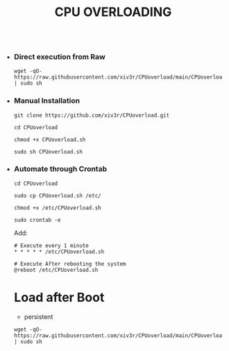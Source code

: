 # <h1 align="center"> CPU OVERLOADING
<br><br>



- ### Direct execution from Raw

      wget -qO- https://raw.githubusercontent.com/xiv3r/CPUoverload/main/CPUoverload.sh | sudo sh


- ### Manual Installation

      git clone https://github.com/xiv3r/CPUoverload.git

      cd CPUoverload

      chmod +x CPUoverload.sh
   
      sudo sh CPUoverload.sh


- ### Automate through Crontab

      cd CPUoverload
  
      sudo cp CPUoverload.sh /etc/

      chmod +x /etc/CPUoverload.sh

      sudo crontab -e

  Add:
  
      # Execute every 1 minute
      * * * * * /etc/CPUoverload.sh

      # Execute After rebooting the system
      @reboot /etc/CPUoverload.sh

  # Load after Boot
     * persistent

      wget -qO- https://raw.githubusercontent.com/xiv3r/CPUoverload/main/CPUoverload.sh | sudo sh
